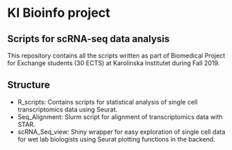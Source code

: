 # KI Bioinfo project
## Scripts for scRNA-seq data analysis

This repository contains all the scripts written as part of Biomedical Project for Exchange students (30 ECTS) at Karolinska Institutet during Fall 2019.

## Structure
- R_scripts: Contains scripts for statistical analysis of single cell transcriptomics data using Seurat.
- Seq_Alignment: Slurm script for alignment of transcriptomics data with STAR.
- scRNA_Seq_view: Shiny wrapper for easy exploration of single cell data for wet lab biologists using Seurat plotting functions in the backend.  
